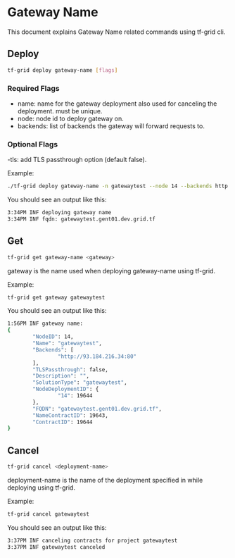 # Gateway Name

This document explains Gateway Name related commands using tf-grid cli.

## Deploy

```bash
tf-grid deploy gateway-name [flags]
```

### Required Flags

- name: name for the gateway deployment also used for canceling the deployment. must be unique.
- node: node id to deploy gateway on.
- backends: list of backends the gateway will forward requests to.

### Optional Flags

-tls: add TLS passthrough option (default false).

Example:

```bash
./tf-grid deploy gateway-name -n gatewaytest --node 14 --backends http://93.184.216.34:80
```

You should see an output like this:

```bash
3:34PM INF deploying gateway name
3:34PM INF fqdn: gatewaytest.gent01.dev.grid.tf
```

## Get

```bash
tf-grid get gateway-name <gateway>
```

gateway is the name used when deploying gateway-name using tf-grid.

Example:

```bash
tf-grid get gateway gatewaytest
```

You should see an output like this:

```bash
1:56PM INF gateway name:
{
        "NodeID": 14,
        "Name": "gatewaytest",
        "Backends": [
                "http://93.184.216.34:80"
        ],
        "TLSPassthrough": false,
        "Description": "",
        "SolutionType": "gatewaytest",
        "NodeDeploymentID": {
                "14": 19644
        },
        "FQDN": "gatewaytest.gent01.dev.grid.tf",
        "NameContractID": 19643,
        "ContractID": 19644
}
```

## Cancel

```bash
tf-grid cancel <deployment-name>
```

deployment-name is the name of the deployment specified in while deploying using tf-grid.

Example:

```bash
tf-grid cancel gatewaytest
```

You should see an output like this:

```bash
3:37PM INF canceling contracts for project gatewaytest
3:37PM INF gatewaytest canceled
```
